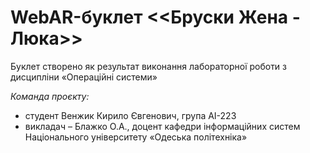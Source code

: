 # WebAR-буклет <<Бруски Жена - Люка>>
Буклет створено як результат виконання лабораторної роботи з дисципліни
«Операційні системи»

*Команда проєкту:*
- студент Венжик Кирило Євгенович, група АІ-223
- викладач – Блажко О.А., доцент кафедри інформаційних систем Національного
університету «Одеська політехніка»
